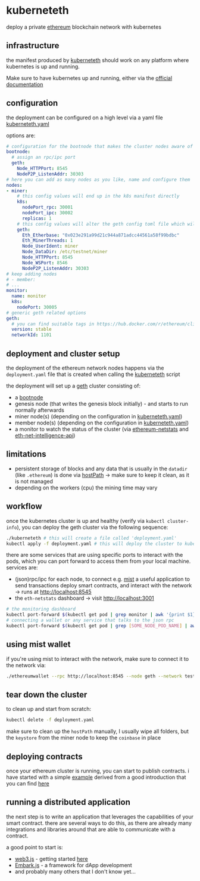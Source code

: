 # kuberneteth
deploy a private [ethereum](https://ethereum.org/) blockchain network with kubernetes

## infrastructure
the manifest produced by [kuberneteth](./kuberneteth) should work on any platform where kubernetes is up and running.

Make sure to have kubernetes up and running, either via the [official documentation](https://kubernetes.io/docs/setup/pick-right-solution/)

## configuration
the deployment can be configured on a high level via a yaml file [kuberneteth.yaml](kuberneteth.yaml)

options are:
```yaml
# configuration for the bootnode that makes the cluster nodes aware of each other
bootnode:
  # assign an rpc/ipc port
  geth:
    Node_HTTPPort: 8545
    NodeP2P_ListenAddr: 30303
# here you can add as many nodes as you like, name and configure them
nodes:
- miner:
    # this config values will end up in the k8s manifest directly
    k8s:
      nodePort_rpc: 30001
      nodePort_ipc: 30002
      replicas: 1
    # this config values will alter the geth config toml file which will end up as a ConfigMap in the k8s manifest
    geth:
      Eth_Etherbase: "0x023e291a99d21c944a871adcc44561a58f99bdbc"
      Eth_MinerThreads: 1
      Node_UserIdent: miner
      Node_DataDir: /etc/testnet/miner
      Node_HTTPPort: 8545
      Node_WSPort: 8546
      NodeP2P_ListenAddr: 30303
# keep adding nodes
# - member:
# ...
monitor:
  name: monitor
  k8s:
    nodePort: 30005
# generic geth related options
geth:
  # you can find suitable tags in https://hub.docker.com/r/ethereum/client-go/tags/
  version: stable
  networkId: 1101
```

## deployment and cluster setup
the deployment of the ethereum network nodes happens via the `deployment.yaml` file that is created when calling the [kuberneteth](./kuberneteth) script

the deployment will set up a [geth](https://github.com/ethereum/go-ethereum) cluster consisting of:

* a [bootnode](https://github.com/ethereum/go-ethereum/wiki/Setting-up-private-network-or-local-cluster#setup-bootnode)
* genesis node (that writes the genesis block initially) - and starts to run normally afterwards
* miner node(s) (depending on the configuration in [kuberneteth.yaml](./kuberneteth.yaml))
* member node(s) (depending on the configuration in [kuberneteth.yaml](./kuberneteth.yaml))
* a monitor to watch the status of the cluster (via [ethereum-netstats](https://github.com/cubedro/eth-netstats) and [eth-net-intelligence-api](https://github.com/cubedro/eth-net-intelligence-api))

## limitations
* persistent storage of blocks and any data that is usually in the `datadir` (like `.ethereum`) is done via [hostPath](https://kubernetes.io/docs/concepts/storage/volumes/#hostpath) -> make sure to keep it clean, as it is not managed
* depending on the workers (cpu) the mining time may vary

## workflow
once the kubernetes cluster is up and healthy (verify via `kubectl cluster-info`), you can deploy the geth cluster via the following sequence:

```bash
./kuberneteth # this will create a file called 'deployment.yaml'
kubectl apply -f deployment.yaml # this will deploy the cluster to kubernetes
```

there are some services that are using specific ports to interact with the pods, which you can port forward to access them from your local machine.
services are:

* (json)rpc/ipc for each node, to connect e.g. [mist](https://github.com/ethereum/mist) a useful application to send transactions deploy smart contracts, and interact with the network -> runs at [http://localhost:8545](http://localhost:8545)
* the `eth-netstats` dashboard -> visit [http://localhost:3001](http://localhost:3001)

```bash
# the monitoring dashboard
kubectl port-forward $(kubectl get pod | grep monitor | awk '{print $1}') 3001:3001
# connecting a wallet or any service that talks to the json rpc
kubectl port-forward $(kubectl get pod | grep [SOME_NODE_POD_NAME] | awk '{print $1}') 8545:8545
```

## using mist wallet
if you're using mist to interact with the network, make sure to connect it to the network via:

```bash
./ethereumwallet --rpc http://localhost:8545 --node geth --network test
```

## tear down the cluster
to clean up and start from scratch:

```bash
kubectl delete -f deployment.yaml
```

make sure to clean up the `hostPath` manually, I usually wipe all folders, but the `keystore` from the miner node to keep the `coinbase` in place

## deploying contracts
once your ethereum cluster is running, you can start to publish contracts. i have started with a simple [example](contracts/provider.sol) derived from a good introduction that you can find [here](https://www.youtube.com/watch?v=9_coM_g7Dbg)

## running a distributed application
the next step is to write an application that leverages the capabilities of your smart contract. there are several ways to do this, as there are already many integrations and libraries around that are able to communicate with a contract.

a good point to start is:

* [web3.js](https://github.com/ethereum/web3.js) - getting started [here](https://github.com/ethereum/wiki/wiki/JavaScript-API)
* [Embark.js](https://github.com/iurimatias/embark-framework) - a framework for dApp development
* and probably many others that I don't know yet...
